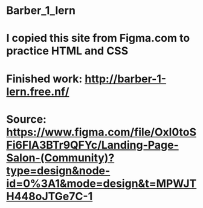 ﻿# Barber_1_lern
#
# I copied this site from Figma.com to practice HTML and CSS
#
# Finished work: http://barber-1-lern.free.nf/
#
# Source: https://www.figma.com/file/Oxl0toSFi6FlA3BTr9QFYc/Landing-Page-Salon-(Community)?type=design&node-id=0%3A1&mode=design&t=MPWJTH448oJTGe7C-1 

